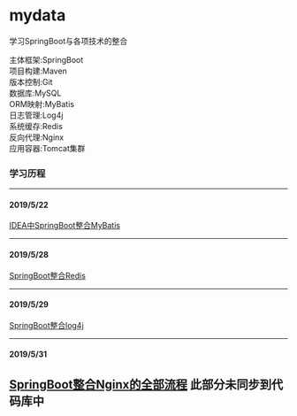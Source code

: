 # mydata
学习SpringBoot与各项技术的整合

主体框架:SpringBoot  
项目构建:Maven  
版本控制:Git  
数据库:MySQL  
ORM映射:MyBatis  
日志管理:Log4j  
系统缓存:Redis  
反向代理:Nginx  
应用容器:Tomcat集群

### 学习历程
-----------------------------------------------------------------------------
#### 2019/5/22
[IDEA中SpringBoot整合MyBatis](https://blog.csdn.net/qq_33591903/article/details/90412080)

-----------------------------------------------------------------------------
#### 2019/5/28
[SpringBoot整合Redis](https://blog.csdn.net/qq_33591903/article/details/90641889)

-----------------------------------------------------------------------------
#### 2019/5/29
[SpringBoot整合log4j](https://blog.csdn.net/qq_33591903/article/details/90672505)

-----------------------------------------------------------------------------
#### 2019/5/31
[SpringBoot整合Nginx的全部流程](https://blog.csdn.net/qq_33591903/article/details/90715370)
此部分未同步到代码库中
-----------------------------------------------------------------------------
